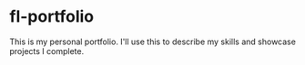 # fl-portfolio

This is my personal portfolio. I'll use this to describe my skills and showcase projects I complete.

